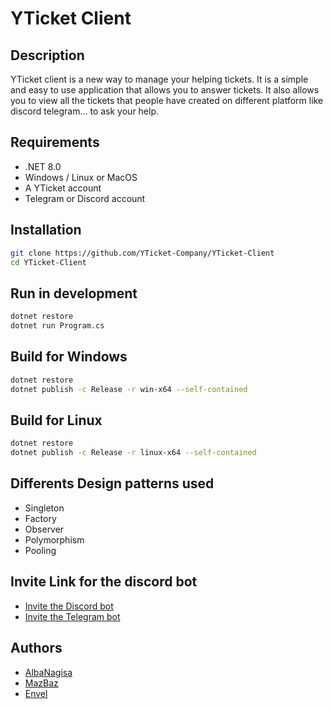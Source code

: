 # YTicket Client

## Description

YTicket client is a new way to manage your helping tickets. It is a simple and easy to use application that allows you
to answer tickets. It also allows you to view all the tickets that people have created on different platform like
discord telegram... to ask your help.

## Requirements

- .NET 8.0
- Windows / Linux or MacOS
- A YTicket account
- Telegram or Discord account

## Installation

```bash
git clone https://github.com/YTicket-Company/YTicket-Client
cd YTicket-Client
```

## Run in development

```bash
dotnet restore
dotnet run Program.cs
```

## Build for Windows

```bash
dotnet restore
dotnet publish -c Release -r win-x64 --self-contained
```

## Build for Linux

```bash
dotnet restore
dotnet publish -c Release -r linux-x64 --self-contained
```

## Differents Design patterns used

- Singleton
- Factory
- Observer
- Polymorphism
- Pooling

## Invite Link for the discord bot

- [Invite the Discord bot](https://discord.com/api/oauth2/authorize?client_id=1198921038986215555&permissions=8&scope=bot%20applications.commands)  
- [Invite the Telegram bot](https://t.me/YTicketBot)

## Authors

- [AlbaNagisa](https://github.com/albanagisa)
- [MazBaz](https://github.com/MazbazDev)
- [Envel](https://github.com/envel69)

